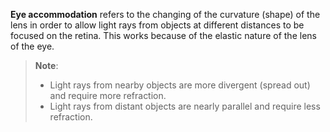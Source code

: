 **Eye accommodation** refers to the changing of the curvature (shape) of the lens in order to allow light rays from objects at different distances to be focused on the retina. This works because of the elastic nature of the lens of the eye.

> **Note**:
> - Light rays from nearby objects are more divergent (spread out) and require more refraction.
> - Light rays from distant objects are nearly parallel and require less refraction.


